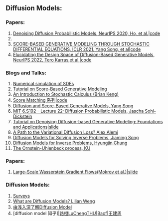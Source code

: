 ## Diffusion Models:

### Papers:
1. [Denoising Diffusion Probabilistic Models, NeurIPS 2020, Ho, et al.](https://proceedings.neurips.cc/paper/2020/file/4c5bcfec8584af0d967f1ab10179ca4b-Paper.pdf)|[code](https://github.com/hojonathanho/diffusion)
2. 
3. [SCORE-BASED GENERATIVE MODELING THROUGH STOCHASTIC DIFFERENTIAL EQUATIONS, ICLR 2021, Yang Song, et al](https://arxiv.org/pdf/2011.13456.pdf)|[code](https://github.com/yang-song/score_sde)
4. [Elucidating the Design Space of Diffusion-Based Generative Models, NeurIPS 2022, Tero Karras,et al.](https://proceedings.neurips.cc/paper_files/paper/2022/file/a98846e9d9cc01cfb87eb694d946ce6b-Paper-Conference.pdf)|[code](https://github.com/NVlabs/edm)
















### Blogs and Talks:

1. [Numerical simulation of SDEs](https://random-walks.org/content/misc/sde/num-sde.html)
2. [Tutorial on Score-Based Generative Modeling](https://colab.research.google.com/drive/120kYYBOVa1i0TD85RjlEkFjaWDxSFUx3?usp=sharing#scrollTo=21v75FhSkfCq)
3. [An Introduction to Stochastic Calculus (Brian Keng)](https://bjlkeng.github.io/posts/an-introduction-to-stochastic-calculus/)
4. [Score Matching 系列](https://bobondemon.github.io/2022/01/08/Estimation-of-Non-Normalized-Statistical-Models-by-Score-Matching/)|[code](https://github.com/Ending2015a/toy_gradlogp/blob/master/toy_gradlogp/energy.py)   
5. [Diffusion and Score-Based Generative Models, Yang Song](https://www.youtube.com/watch?v=wMmqCMwuM2Q)
6. [MIT 6.S192 - Lecture 22: Diffusion Probabilistic Models, Jascha Sohl-Dickstein](https://www.youtube.com/watch?v=XCUlnHP1TNM)
7. [Tutorial on Denoising Diffusion-based Generative Modeling: Foundations and Applications](https://www.youtube.com/watch?v=cS6JQpEY9cs)|[slide](https://drive.google.com/file/d/1DYHDbt1tSl9oqm3O333biRYzSCOtdtmn/view)
8. [A Path to the Variational Diffusion Loss? Alex Alemi](https://blog.alexalemi.com/diffusion.html)
9. [Diffusion Models for Solving Inverse Problems, Jiaming Song](https://www.youtube.com/watch?v=DvUAiqTCMAg)
10. [Diffusion Models for Inverse Problems, Hyungjin Chung](https://www.youtube.com/watch?v=F5S8VBBncGw)
11. [The Ornstein-Uhlenbeck process, KU](https://web.math.ku.dk/~susanne/StatDiff/Overheads1b)


### Papers:
1. [Large-Scale Wasserstein Gradient Flows(Mokrov et al.)](https://proceedings.neurips.cc/paper/2021/file/810dfbbebb17302018ae903e9cb7a483-Paper.pdf)|[slide](https://bayesgroup.github.io/bmml_sem/2021/Mokrov_Large_Scale_Wasserstein_Gradient_Flows.pdf)


### Diffusion Models:
1. [Surveys](https://github.com/heejkoo/Awesome-Diffusion-Models) 
2. [What are Diffusion Models? Lilian Weng](https://lilianweng.github.io/posts/2021-07-11-diffusion-models/#forward-diffusion-process)
3. [由浅入深了解Diffusion Model](https://zhuanlan.zhihu.com/p/525106459) 
4. [diffusion model 知乎]|[路橙LuChengTHU](https://www.zhihu.com/question/536012286/answer/2533146567?s_r=0&utm_campaign=shareopn&utm_content=group5_myAnswer&utm_medium=social&utm_oi=595205091167571968&utm_source=wechat_session)|[Baof](https://www.zhihu.com/question/536012286)|[王建周](https://zhuanlan.zhihu.com/p/607117094)
